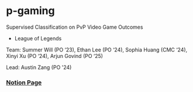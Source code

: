 # p-gaming

Supervised Classification on PvP Video Game Outcomes
- League of Legends

Team: Summer Will (PO ‘23), Ethan Lee (PO ‘24), Sophia Huang (CMC ‘24), Xinyi Xu (PO ‘24), Arjun Govind (PO ‘25)

Lead: Austin Zang (PO '24)

### [Notion Page](https://vivacious-leech-c44.notion.site/Welcome-to-P-Gaming-eab3f5a83ee542da8879a97550509785)


